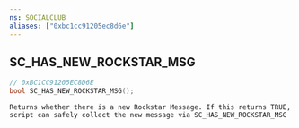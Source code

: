 ```yaml
---
ns: SOCIALCLUB
aliases: ["0xbc1cc91205ec8d6e"]
---
```

## SC_HAS_NEW_ROCKSTAR_MSG

```c
// 0xBC1CC91205EC8D6E
bool SC_HAS_NEW_ROCKSTAR_MSG();
```

```
Returns whether there is a new Rockstar Message. If this returns TRUE, script can safely collect the new message via SC_HAS_NEW_ROCKSTAR_MSG
```

